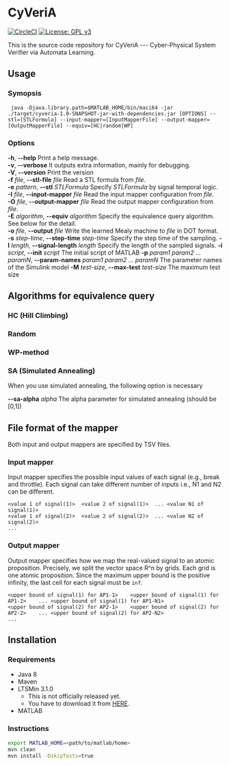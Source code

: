 CyVeriA
=======

[![CircleCI](https://circleci.com/gh/MasWag/CyVeriA.svg?style=svg&circle-token=529c89869f5a7b6e9f957ee656ffc55349d050ca)](https://circleci.com/gh/MasWag/CyVeriA)
[![License: GPL v3](https://img.shields.io/badge/License-GPLv3-blue.svg)](./LICENSE)

This is the source code repository for CyVeriA ---  Cyber-Physical System Verifier via Automata Learning.

Usage
-----

### Symopsis

     java -Djava.library.path=$MATLAB_HOME/bin/maci64 -jar ./target/cyveria-1.0-SNAPSHOT-jar-with-dependencies.jar [OPTIONS] --stl=[STLFormula] --input-mapper=[InputMapperFile] --output-mapper=[OutputMapperFile] --equiv=[HC|random|WP]

### Options

**-h**, **--help** Print a help message. <br />
**-v**, **--verbose** It outputs extra information, mainly for debugging. <br />
**-V**, **--version** Print the version <br />
**-f** *file*, **--stl-file** *file* Read a STL formula from *file*. <br />
**-e** *pattern*, **--stl** *STLFormula* Specify *STLFormula* by signal temporal logic. <br />
**-I** *file*, **--input-mapper** *file* Read the input mapper configuration from *file*. <br />
**-O** *file*, **--output-mapper** *file* Read the output mapper configuration from *file*. <br />
**-E** *algorithm*, **--equiv** *algorithm* Specify the equivalence query algorithm. See below for the detail. <br />
**-o** *file*, **--output** *file* Write the learned Mealy machine to *file* in DOT format. <br />
**-s** *step-time*, **--step-time** *step-time* Specify the step time of the sampling.
**-l** *length*, **--signal-length** *length* Specify the length of the sampled signals.
**-i** *script*, **--init** *script* The initial script of MATLAB
**-p** *param1 param2 ... paramN*, **--param-names** *param1 param2 ... paramN* The parameter names of the Simulink model
**-M** *test-size*, **--max-test** *test-size* The maximum test size


Algorithms for equivalence query
--------------------------------

### HC (Hill Climbing)

### Random

### WP-method

### SA (Simulated Annealing)

When you use simulated annealing, the following option is necessary

**--sa-alpha** *alpha* The alpha parameter for simulated annealing (should be [0,1])

File format of the mapper
-------------------------

Both input and output mappers are specified by TSV files.

### Input mapper

Input mapper specifies the possible input values of each signal (e.g., break and throttle). Each signal can take different number of inputs i.e., N1 and N2 can be different.

```
<value 1 of signal(1)>	<value 2 of signal(1)>	...	<value N1 of signal(1)>
<value 1 of signal(2)>	<value 2 of signal(2)>	...	<value N2 of signal(2)>
...						
```

### Output mapper

Output mapper specifies how we map the real-valued signal to an atomic proposition. Precisely, we split the vector space R^n by grids. Each grid is one atomic proposition. Since the maximum upper bound is the positive infinity, the last cell for each signal must be `inf`.

```
<upper bound of signal(1) for AP1-1>	<upper bound of signal(1) for AP1-2>	...	<upper bound of signal(1) for AP1-N1>
<upper bound of signal(2) for AP2-1>	<upper bound of signal(2) for AP2-2>	...	<upper bound of signal(2) for AP2-N2>
...
```

Installation
------------

### Requirements

- Java 8
- Maven
- LTSMin 3.1.0
  - This is not officially released yet.
  - You have to download it from [HERE](https://github.com/Meijuh/ltsmin/releases/tag/v3.1.0).
- MATLAB


### Instructions

```sh
export MATLAB_HOME=<path/to/matlab/home>
mvn clean
mvn install -DskipTests=true
```
